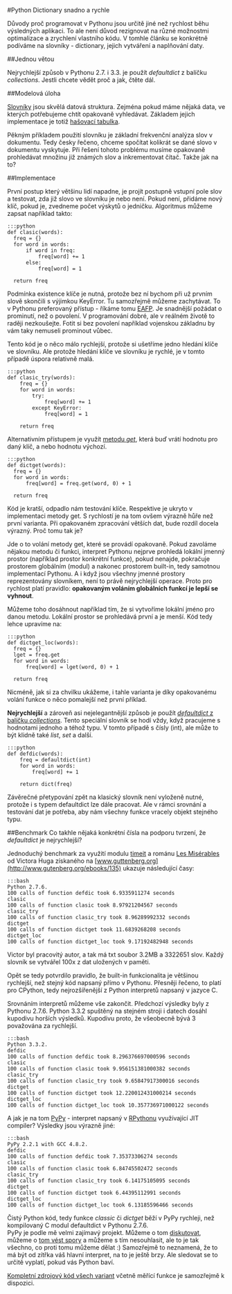 #Python Dictionary snadno a rychle

Důvody proč programovat v Pythonu jsou určitě jiné než rychlost běhu výsledných aplikaci.
To ale není důvod rezignovat na různé možnostmi optimalizace a zrychlení vlastního kódu. V tomhle článku se konkrétně podíváme na slovníky -
dictionary, jejich vytváření a naplňování daty.

##Jednou větou

Nejrychlejší způsob v Pythonu 2.7. i 3.3. je použít _defaultdict_ z balíčku _collections_. Jestli chcete vědět proč a jak,
čtěte dál.

##Modelová úloha

[Slovníky](http://docs.python.org/2/library/stdtypes.html#dict) jsou skvělá datová struktura.
Zejména pokud máme nějaká data, ve kterých potřebujeme
chtít opakovaně vyhledávat. Základem jejich implementace je totiž [hašovací tabulka](http://cs.wikipedia.org/wiki/Ha%C5%A1ovac%C3%AD_tabulka).

Pěkným příkladem použití slovníku je základní frekvenční analýza slov
v dokumentu. Tedy česky řečeno, chceme spočítat kolikrát se dané slovo v dokumentu
vyskytuje. Při řešení tohoto problému musíme opakovaně prohledávat množinu již známých slov a inkrementovat čítač. Takže jak na to?

##Implementace

První postup který většinu lidí napadne, je projít postupně vstupní pole slov a testovat, zda již slovo ve slovníku je nebo není.
Pokud není, přidáme nový klíč, pokud je, zvedneme počet výskytů o jedničku. Algoritmus můžeme zapsat
například takto:

    :::python
    def clasic(words):
      freq = {}
      for word in words:
          if word in freq:
              freq[word] += 1
          else:
              freq[word] = 1

      return freq

Podmínka existence klíče je nutná, protože bez ní bychom při už prvním slově skončili s výjimkou KeyError.
Tu samozřejmě můžeme zachytávat. To v Pythonu preferovaný přístup - říkáme tomu
[EAFP](http://docs.python.org/2/glossary.html). Je snadnější požádat o prominutí,
než o povolení. V programování dobré, ale v reálném životě to raději nezkoušejte. 
Fotit si bez povolení například vojenskou základnu by vám taky nemuseli prominout vůbec.

Tento kód je o
něco málo rychlejší, protože si ušetříme jedno hledání klíče ve slovníku. Ale protože hledání klíče
ve slovníku je rychlé, je v tomto případě úspora relativně malá.
    
    :::python
    def clasic_try(words):
        freq = {}
        for word in words:
            try:
                freq[word] += 1
            except KeyError:
                freq[word] = 1

        return freq   

Alternativním přístupem je využít [metodu _get_](http://docs.python.org/2/library/stdtypes.html#dict),
která buď vrátí hodnotu pro daný klíč, a nebo hodnotu výchozí.

    :::python
    def dictget(words):
      freq = {}
      for word in words:
          freq[word] = freq.get(word, 0) + 1

      return freq

Kód je kratší, odpadlo nám testování klíče. Respektive je ukryto v implementaci metody get. S
rychlostí je na tom ovšem výrazně hůře než první varianta. Při opakovaném zpracování větších dat,
bude rozdíl docela výrazný. Proč tomu tak je?

Jde o to volání metody get, které se provádí opakovaně. Pokud zavoláme nějakou metodu či funkci, interpret Pythonu
nejprve prohledá lokální jmenný prostor (například prostor konkrétní funkce), pokud nenajde, pokračuje prostorem globálním (modul)
a nakonec prostorem built-in, tedy samotnou implementací Pythonu. A i když jsou všechny jmenné prostory reprezentovány slovníkem, není to právě
nejrychlejší operace. Proto pro rychlost platí pravidlo: **opakovaným voláním globálních funkcí
 je lepší se vyhnout**. 

 Můžeme toho dosáhnout například tím, že si vytvoříme lokální jméno pro danou metodu.
Lokální prostor se prohledává první a je menší. Kód tedy lehce upravíme na:


    :::python
    def dictget_loc(words):
      freq = {}
      lget = freq.get
      for word in words:
          freq[word] = lget(word, 0) + 1

      return freq

Nicméně, jak si za chvilku ukážeme, i tahle varianta je díky opakovanému volání funkce o něco
pomalejší než první příklad. 

**Nejrychlejší** a zároveň asi nejelegantnější způsob je použít
 [_defaultdict_ z balíčku _collections_](http://docs.python.org/2/library/collections.html#collections.defaultdict). Tento speciální slovník se hodí vždy, když pracujeme s
hodnotami jednoho a téhož typu. V tomto případě s čísly (int), ale může to být klidně také _list_, _set_ a
další.

    :::python        
    def defdic(words):
        freq = defaultdict(int)
        for word in words:
            freq[word] += 1

        return dict(freq)

Závěrečné přetypování zpět na klasický slovník není vyloženě nutné, protože i s typem defaultdict
lze dále pracovat. Ale v rámci srovnání a testování dat je potřeba, aby nám
všechny funkce vracely objekt stejného typu.

##Benchmark
Co takhle nějaká konkrétní čísla na podporu tvrzení, že _defaultdict_ je nejrychlejší? 

Jednoduchý
benchmark za využití modulu [timeit](http://docs.python.org/2/library/timeit.html) a románu
[Les Misérables](http://en.wikipedia.org/wiki/Les_Mis%C3%A9rables) od Victora Huga získaného na [www.guttenberg.org](http://www.gutenberg.org/ebooks/135) ukazuje následující časy:

    :::bash
    Python 2.7.6.
    100 calls of function defdic took 6.9335911274 seconds
    clasic
    100 calls of function clasic took 8.97921204567 seconds
    clasic_try
    100 calls of function clasic_try took 8.96289992332 seconds
    dictget
    100 calls of function dictget took 11.6839268208 seconds
    dictget_loc
    100 calls of function dictget_loc took 9.17192482948 seconds

Victor byl pracovitý autor, a tak má txt soubor 3.2MB a 3322651 slov. Každý slovník se vytvářel 100x z dat uložených v paměti.

Opět se tedy potvrdilo pravidlo, že built-in funkcionalita je většinou rychlejší, než stejný kód napsaný přímo v Pythonu. Přesněji řečeno, to platí pro CPython, tedy nejrozšířenější z Python interpretů napsaný v jazyce C. 

Srovnáním interpretů můžeme vše zakončit. Předchozí výsledky byly z Pythonu 2.7.6. Python 3.3.2 spuštěný na stejném stroji i datech dosáhl kupodivu horších výsledků. Kupodivu proto, že všeobecně bývá 3 považována za rychlejší.
        
    :::bash
    Python 3.3.2.
    defdic
    100 calls of function defdic took 8.296376697000596 seconds
    clasic
    100 calls of function clasic took 9.956151381000382 seconds
    clasic_try
    100 calls of function clasic_try took 9.65847917300016 seconds
    dictget
    100 calls of function dictget took 12.220012431000214 seconds
    dictget_loc
    100 calls of function dictget_loc took 10.357736971000122 seconds


A jak je na tom [PyPy](http://pypy.org/) - interpret napsaný v [RPythonu](https://code.google.com/p/rpython/) využívající JIT compiler? Výsledky jsou výrazně jiné:

    :::bash
    PyPy 2.2.1 with GCC 4.8.2.
    defdic
    100 calls of function defdic took 7.35373306274 seconds
    clasic
    100 calls of function clasic took 6.84745502472 seconds
    clasic_try
    100 calls of function clasic_try took 6.14175105095 seconds
    dictget
    100 calls of function dictget took 6.44395112991 seconds
    dictget_loc
    100 calls of function dictget_loc took 6.13185596466 seconds

Čistý Python kód, tedy funkce _classic_ či _dictget_ běží v PyPy rychleji, než kompilovaný C modul defaultdict v Pythonu 2.7.6.  
PyPy je podle mě velmi zajímavý projekt. Můžeme o tom [diskutovat](http://stackoverflow.com/questions/18946662/why-shouldnt-i-use-pypy-over-cpython-if-pypy-is-6-3-times-faster), můžeme o [tom vést spory](http://stackoverflow.com/questions/2970108/pypy-what-is-all-the-buzz-about) a můžeme s tím nesouhlasit, ale to je tak všechno, co proti tomu můžeme dělat :) Samozřejmě to neznamená, že to má být od zítřka váš hlavní interpret, na to je ještě brzy. Ale sledovat se to určitě vyplatí, pokud vás Python baví.

[Kompletní zdrojový kód všech variant](https://gist.github.com/jirivrany/8704099) včetně měřící funkce je samozřejmě k dispozici.
    




        

      

